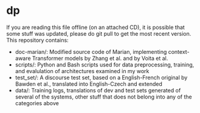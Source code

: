 # dp

If you are reading this file offline (on an attached CD), it is possible that some stuff was updated, please do git pull to get the most recent version.
This repository contains:
* doc-marian/: Modified source code of Marian, implementing context-aware Transformer models by Zhang et al. and by Voita et al.
* scripts/: Python and Bash scripts used for data preprocessing, training, and evalulation of architectures examined in my work
* test_set/: A discourse test set, based on a English-French original by Bawden et al., translated into English-Czech and extended
* data/: Training logs, translations of dev and test sets generated of several of the systems, other stuff that does not belong into any of the categories above
